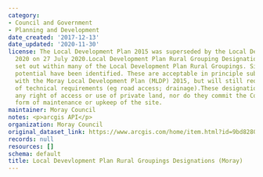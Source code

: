 ```yaml
---
category:
- Council and Government
- Planning and Development
date_created: '2017-12-13'
date_updated: '2020-11-30'
license: The Local Development Plan 2015 was superseded by the Local Development Plan
  2020 on 27 July 2020.Local Development Plan Rural Grouping Designations have been
  set out within many of the Local Development Plan Rural Groupings. Sites with development
  potential have been identified. These are acceptable in principle subject to compliance
  with the Moray Local Development Plan (MLDP) 2015, but will still require confirmation
  of technical requirements (eg road access; drainage).These designations do not imply
  any right of access or use of private land, nor do they commit the Council to any
  form of maintenance or upkeep of the site.
maintainer: Moray Council
notes: <p>arcgis API</p>
organization: Moray Council
original_dataset_link: https://www.arcgis.com/home/item.html?id=9bd82804a7d34a7aa8960f4947b15211
records: null
resources: []
schema: default
title: Local Devevlopment Plan Rural Groupings Designations (Moray)
---
```

